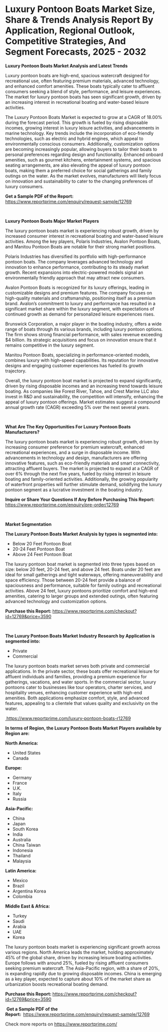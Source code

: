<p><h1>Luxury Pontoon Boats Market Size, Share & Trends Analysis Report By Application, Regional Outlook, Competitive Strategies, And Segment Forecasts, 2025 - 2032</h1></p><p><strong>Luxury Pontoon Boats Market Analysis and Latest Trends</strong></p>
<p><p>Luxury pontoon boats are high-end, spacious watercraft designed for recreational use, often featuring premium materials, advanced technology, and enhanced comfort amenities. These boats typically cater to affluent consumers seeking a blend of style, performance, and leisure experiences. The market for luxury pontoon boats has seen significant growth, driven by an increasing interest in recreational boating and water-based leisure activities. </p><p>The Luxury Pontoon Boats Market is expected to grow at a CAGR of 18.00% during the forecast period. This growth is fueled by rising disposable incomes, growing interest in luxury leisure activities, and advancements in marine technology. Key trends include the incorporation of eco-friendly technologies, such as electric and hybrid engines, which appeal to environmentally conscious consumers. Additionally, customization options are becoming increasingly popular, allowing buyers to tailor their boats to personal preferences regarding design and functionality. Enhanced onboard amenities, such as gourmet kitchens, entertainment systems, and spacious seating arrangements, are also elevating the appeal of luxury pontoon boats, making them a preferred choice for social gatherings and family outings on the water. As the market evolves, manufacturers will likely focus on innovation and sustainability to cater to the changing preferences of luxury consumers.</p></p>
<p><strong>Get a Sample PDF of the Report:&nbsp;</strong> <a href="https://www.reportprime.com/enquiry/request-sample/12769?utm_campaign=2517&utm_medium=2&utm_source=Github&utm_content=ia&utm_term=19032025&utm_id=luxury-pontoon-boats">https://www.reportprime.com/enquiry/request-sample/12769</a></p>
<p>&nbsp;</p>
<p><strong>Luxury Pontoon Boats Major Market Players</strong></p>
<p><p>The luxury pontoon boats market is experiencing robust growth, driven by increased consumer interest in recreational boating and water-based leisure activities. Among the key players, Polaris Industries, Avalon Pontoon Boats, and Manitou Pontoon Boats are notable for their strong market positions.</p><p>Polaris Industries has diversified its portfolio with high-performance pontoon boats. The company leverages advanced technology and innovation to enhance performance, contributing to its steady market growth. Recent expansions into electric-powered models signal an environmentally friendly approach that may attract new consumers.</p><p>Avalon Pontoon Boats is recognized for its luxury offerings, leading in customizable designs and premium features. The company focuses on high-quality materials and craftsmanship, positioning itself as a premium brand. Avalon’s commitment to luxury and performance has resulted in a significant market share within the luxury segment, with expectations of continued growth as demand for personalized leisure experiences rises.</p><p>Brunswick Corporation, a major player in the boating industry, offers a wide range of boats through its various brands, including luxury pontoon options. The firm shows strong financial performance, with sales revenue exceeding $4 billion. Its strategic acquisitions and focus on innovation ensure that it remains competitive in the luxury segment.</p><p>Manitou Pontoon Boats, specializing in performance-oriented models, combines luxury with high-speed capabilities. Its reputation for innovative designs and engaging customer experiences has fueled its growth trajectory. </p><p>Overall, the luxury pontoon boat market is projected to expand significantly, driven by rising disposable incomes and an increasing trend towards leisure boating. As companies like Forest River, Tahoe, and Crest Marine LLC also invest in R&D and sustainability, the competition will intensify, enhancing the appeal of luxury pontoon offerings. Market estimates suggest a compound annual growth rate (CAGR) exceeding 5% over the next several years.</p></p>
<p>&nbsp;</p>
<p><strong>What Are The Key Opportunities For Luxury Pontoon Boats Manufacturers?</strong></p>
<p><p>The luxury pontoon boats market is experiencing robust growth, driven by increasing consumer preference for premium watercraft, enhanced recreational experiences, and a surge in disposable income. With advancements in technology and design, manufacturers are offering innovative features, such as eco-friendly materials and smart connectivity, attracting affluent buyers. The market is projected to expand at a CAGR of over 6% through the next five years, fueled by rising interest in leisure boating and family-oriented activities. Additionally, the growing popularity of waterfront properties will further stimulate demand, solidifying the luxury pontoon segment as a lucrative investment in the boating industry.</p></p>
<p><strong>Inquire or Share Your Questions If Any Before Purchasing This Report:</strong> <a href="https://www.reportprime.com/enquiry/pre-order/12769?utm_campaign=2517&utm_medium=2&utm_source=Github&utm_content=ia&utm_term=19032025&utm_id=luxury-pontoon-boats">https://www.reportprime.com/enquiry/pre-order/12769</a></p>
<p>&nbsp;</p>
<p><strong>Market Segmentation</strong></p>
<p><strong>The Luxury Pontoon Boats Market Analysis by types is segmented into:</strong></p>
<p><ul><li>Below 20 Feet Pontoon Boat</li><li>20-24 Feet Pontoon Boat</li><li>Above 24 Feet Pontoon Boat</li></ul></p>
<p><p>The luxury pontoon boat market is segmented into three types based on size: below 20 feet, 20-24 feet, and above 24 feet. Boats under 20 feet are ideal for small gatherings and tight waterways, offering maneuverability and space efficiency. Those between 20-24 feet provide a balance of spaciousness and performance, suitable for family outings and recreational activities. Above 24 feet, luxury pontoons prioritize comfort and high-end amenities, catering to larger groups and extended outings, often featuring advanced technology and customization options.</p></p>
<p><strong>Purchase this Report:&nbsp;</strong><a href="https://www.reportprime.com/checkout?id=12769&price=3590&utm_campaign=2517&utm_medium=2&utm_source=Github&utm_content=ia&utm_term=19032025&utm_id=luxury-pontoon-boats">https://www.reportprime.com/checkout?id=12769&price=3590</a></p>
<p>&nbsp;</p>
<p><strong>The Luxury Pontoon Boats Market Industry Research by Application is segmented into:</strong></p>
<p><ul><li>Private</li><li>Commercial</li></ul></p>
<p><p>The luxury pontoon boats market serves both private and commercial applications. In the private sector, these boats offer recreational leisure for affluent individuals and families, providing a premium experience for gatherings, vacations, and water sports. In the commercial sector, luxury pontoons cater to businesses like tour operators, charter services, and hospitality venues, enhancing customer experience with high-end amenities. Both applications emphasize comfort, style, and advanced features, appealing to a clientele that values quality and exclusivity on the water.</p></p>
<p><a href="https://www.reportprime.com/luxury-pontoon-boats-r12769?utm_campaign=2517&utm_medium=2&utm_source=Github&utm_content=ia&utm_term=19032025&utm_id=luxury-pontoon-boats">&nbsp;https://www.reportprime.com/luxury-pontoon-boats-r12769</a></p>
<p><strong>In terms of Region, the Luxury Pontoon Boats Market Players available by Region are:</strong></p>
<p>
    <p> <strong> North America: </strong>
        <ul>
            <li>United States</li>
            <li>Canada</li>
        </ul>
        </p> 
    <p> <strong> Europe: </strong>
        <ul>
            <li>Germany</li>
            <li>France</li>
            <li>U.K.</li>
            <li>Italy</li>
            <li>Russia</li>
        </ul>
        </p> 
    <p> <strong> Asia-Pacific: </strong>
        <ul>
            <li>China</li>
            <li>Japan</li>
            <li>South Korea</li>
            <li>India</li>
            <li>Australia</li>
            <li>China Taiwan</li>
            <li>Indonesia</li>
            <li>Thailand</li>
            <li>Malaysia</li>
        </ul>
        </p> 
    <p> <strong> Latin America: </strong>
        <ul>
            <li>Mexico</li>
            <li>Brazil</li>
            <li>Argentina Korea</li>
            <li>Colombia</li>
        </ul>
        </p> 
    <p> <strong> Middle East & Africa: </strong>
        <ul>
            <li>Turkey</li>
            <li>Saudi</li>
            <li>Arabia</li>
            <li>UAE</li>
            <li>Korea</li>
        </ul>
    </p>
    </p>
<p><p>The luxury pontoon boats market is experiencing significant growth across various regions. North America leads the market, holding approximately 45% of the global share, driven by increasing leisure boating activities. Europe follows with around 25%, fueled by rising affluent consumers seeking premium watercraft. The Asia-Pacific region, with a share of 20%, is expanding rapidly due to growing disposable incomes. China is emerging as a key player, expected to capture about 10% of the market share as urbanization boosts recreational boating demand.</p></p>
<p><strong>Purchase this Report: </strong><a href="https://www.reportprime.com/checkout?id=12769&price=3590&utm_campaign=2517&utm_medium=2&utm_source=Github&utm_content=ia&utm_term=19032025&utm_id=luxury-pontoon-boats">https://www.reportprime.com/checkout?id=12769&price=3590</a></p>
<p>&nbsp;<strong>Get a Sample PDF of the Report:&nbsp;&nbsp;</strong><a href="https://www.reportprime.com/enquiry/request-sample/12769?utm_campaign=2517&utm_medium=2&utm_source=Github&utm_content=ia&utm_term=19032025&utm_id=luxury-pontoon-boats">https://www.reportprime.com/enquiry/request-sample/12769</a></p>
<p><strong></strong></p>
<p>Check more reports on <a href="https://www.reportprime.com/?utm_campaign=2517&utm_medium=2&utm_source=Github&utm_content=ia&utm_term=19032025&utm_id=luxury-pontoon-boats">https://www.reportprime.com/</a></p>
